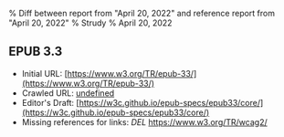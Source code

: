 % Diff between report from "April 20, 2022" and reference report from "April 20, 2022"
% Strudy
% April 20, 2022

## EPUB 3.3

- Initial URL: [https://www.w3.org/TR/epub-33/](https://www.w3.org/TR/epub-33/)
- Crawled URL: [undefined](undefined)
- Editor's Draft: [https://w3c.github.io/epub-specs/epub33/core/](https://w3c.github.io/epub-specs/epub33/core/)
- Missing references for links: *DEL* https://www.w3.org/TR/wcag2/



